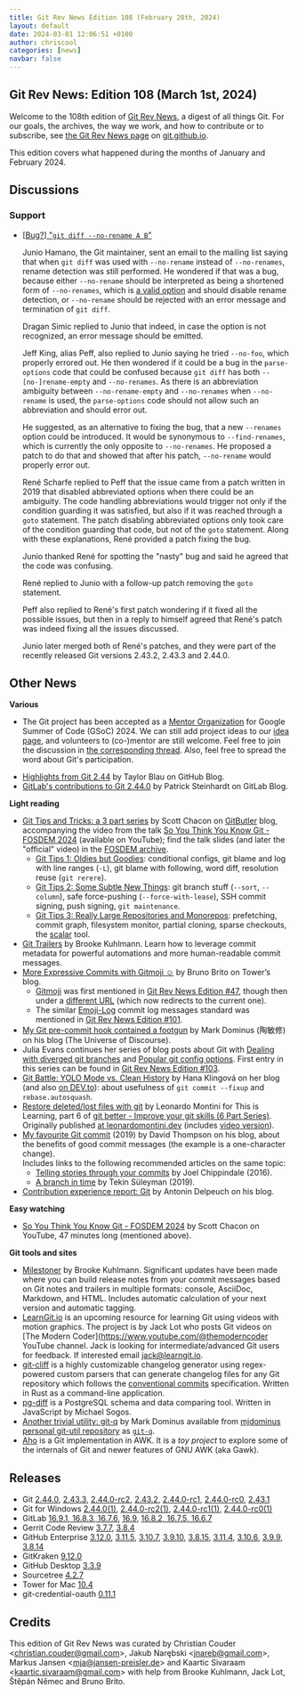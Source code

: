 ```yaml
---
title: Git Rev News Edition 108 (February 28th, 2024)
layout: default
date: 2024-03-01 12:06:51 +0100
author: chriscool
categories: [news]
navbar: false
---
```


## Git Rev News: Edition 108 (March 1st, 2024)

Welcome to the 108th edition of [Git Rev News](https://git.github.io/rev_news/rev_news/),
a digest of all things Git. For our goals, the archives, the way we work, and how to contribute or to
subscribe, see [the Git Rev News page](https://git.github.io/rev_news/rev_news/) on [git.github.io](http://git.github.io).

This edition covers what happened during the months of January and February 2024.

## Discussions

<!---
### General
-->

<!---
### Reviews
-->

### Support

* [[Bug?] "`git diff --no-rename A B`"](https://lore.kernel.org/git/xmqq34uvtpob.fsf@gitster.g/)

  Junio Hamano, the Git maintainer, sent an email to the mailing list
  saying that when `git diff` was used with `--no-rename` instead of
  `--no-renames`, rename detection was still performed. He
  wondered if that was a bug, because either `--no-rename` should be
  interpreted as being a shortened form of `--no-renames`, which is
  [a valid option](https://git-scm.com/docs/git-diff#Documentation/git-diff.txt---no-renames)
  and should disable rename detection, or `--no-rename` should be
  rejected with an error message and termination of `git diff`.

  Dragan Simic replied to Junio that indeed, in case the option is not
  recognized, an error message should be emitted.

  Jeff King, alias Peff, also replied to Junio saying he tried
  `--no-foo`, which properly errored out. He then wondered if it could
  be a bug in the `parse-options` code that could be confused because
  `git diff` has both `--[no-]rename-empty` and `--no-renames`. As
  there is an abbreviation ambiguity between `--no-rename-empty` and
  `--no-renames` when `--no-rename` is used, the `parse-options` code
  should not allow such an abbreviation and should error out.

  He suggested, as an alternative to fixing the bug, that a new
  `--renames` option could be introduced. It would be synonymous to
  `--find-renames`, which is currently the only opposite to
  `--no-renames`. He proposed a patch to do that and showed that after
  his patch, `--no-rename` would properly error out.

  René Scharfe replied to Peff that the issue came from a patch
  written in 2019 that disabled abbreviated options when there could
  be an ambiguity. The code handling abbreviations would trigger not
  only if the condition guarding it was satisfied, but also if it was
  reached through a `goto` statement. The patch disabling abbreviated
  options only took care of the condition guarding that code, but not of
  the `goto` statement. Along with these explanations, René provided a
  patch fixing the bug.

  Junio thanked René for spotting the "nasty" bug and said he agreed
  that the code was confusing.

  René replied to Junio with a follow-up patch removing the
  `goto` statement.

  Peff also replied to René's first patch wondering if it fixed all
  the possible issues, but then in a reply to himself agreed that
  René's patch was indeed fixing all the issues discussed.

  Junio later merged both of René's patches, and they were part of the
  recently released Git versions 2.43.2, 2.43.3 and 2.44.0.

<!---
## Developer Spotlight:
-->

## Other News

__Various__

- The Git project has been accepted as a [Mentor Organization](https://summerofcode.withgoogle.com/programs/2024/organizations/git) for Google Summer of Code (GSoC) 2024. We can still add project ideas to our [idea page](https://git.github.io/SoC-2024-Ideas/), and volunteers to (co-)mentor are still welcome. Feel free to join the discussion in [the corresponding thread](https://public-inbox.org/git/1de82b27-116a-450e-98c0-52eb65a8f608@gmail.com/). Also, feel free to spread the word about Git's participation.
+ [Highlights from Git 2.44](https://github.blog/2024-02-23-highlights-from-git-2-44/)
  by Taylor Blau on GitHub Blog.
+ [GitLab's contributions to Git 2.44.0](https://about.gitlab.com/blog/2024/02/26/gitlabs-contributions-to-git-2-44-0/)
  by Patrick Steinhardt on GitLab Blog.


__Light reading__

+ [Git Tips and Tricks: a 3 part series](https://blog.gitbutler.com/git-tips-and-tricks/)
  by Scott Chacon on [GitButler](https://gitbutler.com/) blog,
  accompanying the video from the talk
  [So You Think You Know Git - FOSDEM 2024](https://www.youtube.com/watch?v=aolI_Rz0ZqY)
  (available on YouTube); find the talk slides (and later the "official" video) in the [FOSDEM archive](https://fosdem.org/2024/schedule/event/fosdem-2024-3611-so-you-think-you-know-git/).
    + [Git Tips 1: Oldies but Goodies](https://blog.gitbutler.com/git-tips-1-theres-a-git-config-for-that/):
      conditional configs, git blame and log with line ranges (`-L`),
      git blame with following, word diff, resolution reuse (`git rerere`).
    + [Git Tips 2: Some Subtle New Things](https://blog.gitbutler.com/git-tips-2-new-stuff-in-git/):
      git branch stuff (`--sort`, `--column`), safe force-pushing (`--force-with-lease`),
      SSH commit signing, push signing, `git maintenance`.
    + [Git Tips 3: Really Large Repositories and Monorepos](https://blog.gitbutler.com/git-tips-3-really-large-repositories/):
      prefetching, commit graph, filesystem monitor, partial cloning, sparse checkouts,
      the [scalar](https://git-scm.com/docs/scalar) tool.
+ [Git Trailers](https://alchemists.io/articles/git_trailers) by Brooke Kuhlmann. Learn how to
  leverage commit metadata for powerful automations and more human-readable commit messages.
+ [More Expressive Commits with Gitmoji ☺️](https://www.git-tower.com/blog/gitmoji/)
  by Bruno Brito on Tower’s blog.
    + [Gitmoji](https://gitmoji.dev/) was first mentioned in [Git Rev News Edition #47](https://git.github.io/rev_news/2019/01/23/edition-47/),
      though then under a [different URL](https://gitmoji.carloscuesta.me/)
      (which now redirects to the current one).
    + The similar [Emoji-Log](https://github.com/ahmadawais/Emoji-Log) commit log messages standard
      was mentioned in [Git Rev News Edition #101](https://git.github.io/rev_news/2023/07/31/edition-101/).
+ [My Git pre-commit hook contained a footgun](https://blog.plover.com/prog/git/hook-disaster.html)
  by Mark Dominus (陶敏修) on his blog (The Universe of Discourse).
+ Julia Evans continues her series of blog posts about Git with
  [Dealing with diverged git branches](https://jvns.ca/blog/2024/02/01/dealing-with-diverged-git-branches/)
  and [Popular git config options](https://jvns.ca/blog/2024/02/16/popular-git-config-options/).
  First entry in this series can be found in [Git Rev News Edition #103](https://git.github.io/rev_news/2023/09/30/edition-103/).
+ [Git Battle: YOLO Mode vs. Clean History](https://hankadev.com/git-battle-yolo-mode-vs-clean-history/)
  by Hana Klingová on her blog (and also [on DEV.to](https://dev.to/hankadev/git-battle-yolo-mode-vs-clean-history-594d)):
  about usefulness of `git commit --fixup` and `rebase.autosquash`.
+ [Restore deleted/lost files with git](https://dev.to/this-is-learning/restore-deletedlost-files-with-git-3lf7)
  by Leonardo Montini for This is Learning, part 6 of
  [git better - Improve your git skills (6 Part Series)](https://dev.to/balastrong/series/21372).
  Originally published [at leonardomontini.dev](https://leonardomontini.dev/git-restore-deleted-file/)
  (includes [video version](https://youtu.be/TL_t3aOXumo)).
+ [My favourite Git commit](https://dhwthompson.com/2019/my-favourite-git-commit) (2019)
  by David Thompson on his blog,
  about the benefits of good commit messages (the example is a one-character change).<br>
  Includes links to the following recommended articles on the same topic:
    + [Telling stories through your commits](https://blog.mocoso.co.uk/posts/talks/telling-stories-through-your-commits/) by Joel Chippindale (2016).
    + [A branch in time](https://tekin.co.uk/2019/02/a-talk-about-revision-histories) by Tekin Süleyman (2019).
+ [Contribution experience report: Git](https://antonin.delpeuch.eu/posts/contribution-experience-report-git/)
  by Antonin Delpeuch on his blog.


__Easy watching__

+ [So You Think You Know Git - FOSDEM 2024](https://www.youtube.com/watch?v=aolI_Rz0ZqY)
  by Scott Chacon on YouTube, 47 minutes long (mentioned above).


__Git tools and sites__

+ [Milestoner](https://alchemists.io/projects/milestoner) by Brooke Kuhlmann. Significant updates
  have been made where you can build release notes from your commit messages based on Git notes and
  trailers in multiple formats: console, AsciiDoc, Markdown, and HTML. Includes automatic calculation
  of your next version and automatic tagging.
+ [LearnGit.io](https://learngit.io) is an upcoming resource for learning Git using videos with
  motion graphics. The project is by Jack Lot who posts Git videos on
  [The Modern Coder](https://www.youtube.com/@themoderncoder YouTube channel. Jack is looking for
  intermediate/advanced Git users for feedback. If interested email jack@learngit.io.
+ [git-cliff](https://git-cliff.org/) is a highly customizable changelog generator
  using regex-powered custom parsers that can generate changelog files for any Git repository
  which follows the [conventional commits](https://www.conventionalcommits.org/) specification.
  Written in Rust as a command-line application.
+ [pg-diff](https://michaelsogos.github.io/pg-diff/) is a PostgreSQL schema and data comparing tool.
  Written in JavaScript by Michael Sogos.
+ [Another trivial utility: git-q](https://blog.plover.com/prog/git-q.html) by Mark Dominus
  available from [mjdominus personal git-util repository](https://github.com/mjdominus/git-util)
  as [`git-q`](https://github.com/mjdominus/git-util/blob/master/bin/git-q).
+ [Aho](https://github.com/djanderson/aho) is a Git implementation in AWK.
  It is a _toy project_ to explore some of the internals of Git and newer features of GNU AWK (aka Gawk).


## Releases

+ Git [2.44.0](https://public-inbox.org/git/xmqqbk87w164.fsf@gitster.g/),
[2.43.3](https://public-inbox.org/git/xmqqil2fw16c.fsf@gitster.g/),
[2.44.0-rc2](https://public-inbox.org/git/xmqqbk8brrj3.fsf@gitster.g/),
[2.43.2](https://public-inbox.org/git/xmqqo7cjvuht.fsf@gitster.g/),
[2.44.0-rc1](https://public-inbox.org/git/xmqqttmbvuyh.fsf@gitster.g/),
[2.44.0-rc0](https://public-inbox.org/git/xmqqo7cph7ov.fsf@gitster.g/),
[2.43.1](https://public-inbox.org/git/xmqqttmhh7ow.fsf@gitster.g/)
+ Git for Windows [2.44.0(1)](https://github.com/git-for-windows/git/releases/tag/v2.44.0.windows.1),
[2.44.0-rc2(1)](https://github.com/git-for-windows/git/releases/tag/v2.44.0-rc2.windows.1),
[2.44.0-rc1(1)](https://github.com/git-for-windows/git/releases/tag/v2.44.0-rc1.windows.1),
[2.44.0-rc0(1)](https://github.com/git-for-windows/git/releases/tag/v2.44.0-rc0.windows.1)
+ GitLab [16.9.1, 16.8.3, 16.7.6](https://about.gitlab.com/releases/2024/02/21/security-release-gitlab-16-9-1-released/),
[16.9](https://about.gitlab.com/releases/2024/02/15/gitlab-16-9-released/),
[16.8.2, 16.7.5, 16.6.7](https://about.gitlab.com/releases/2024/02/07/security-release-gitlab-16-8-2-released/)
+ Gerrit Code Review [3.7.7](https://www.gerritcodereview.com/3.7.html#377),
[3.8.4](https://www.gerritcodereview.com/3.8.html#384)
+ GitHub Enterprise [3.12.0](https://help.github.com/enterprise-server@3.12/admin/release-notes#3.12.0),
[3.11.5](https://help.github.com/enterprise-server@3.11/admin/release-notes#3.11.5),
[3.10.7](https://help.github.com/enterprise-server@3.10/admin/release-notes#3.10.7),
[3.9.10](https://help.github.com/enterprise-server@3.9/admin/release-notes#3.9.10),
[3.8.15](https://help.github.com/enterprise-server@3.8/admin/release-notes#3.8.15),
[3.11.4](https://help.github.com/enterprise-server@3.11/admin/release-notes#3.11.4),
[3.10.6](https://help.github.com/enterprise-server@3.10/admin/release-notes#3.10.6),
[3.9.9](https://help.github.com/enterprise-server@3.9/admin/release-notes#3.9.9),
[3.8.14](https://help.github.com/enterprise-server@3.8/admin/release-notes#3.8.14)
+ GitKraken [9.12.0](https://help.gitkraken.com/gitkraken-client/current/)
+ GitHub Desktop [3.3.9](https://desktop.github.com/release-notes/)
+ Sourcetree [4.2.7](https://product-downloads.atlassian.com/software/sourcetree/ReleaseNotes/Sourcetree_4.2.7.html)
+ Tower for Mac [10.4](https://www.git-tower.com/release-notes/mac?show_tab=release-notes)
+ git-credential-oauth [0.11.1](https://github.com/hickford/git-credential-oauth/releases/tag/v0.11.1)
  
## Credits

This edition of Git Rev News was curated by
Christian Couder &lt;<christian.couder@gmail.com>&gt;,
Jakub Narębski &lt;<jnareb@gmail.com>&gt;,
Markus Jansen &lt;<mja@jansen-preisler.de>&gt; and
Kaartic Sivaraam &lt;<kaartic.sivaraam@gmail.com>&gt;
with help from Brooke Kuhlmann, Jack Lot, Štěpán Němec
and Bruno Brito.
